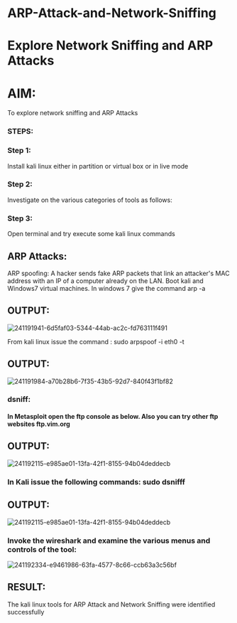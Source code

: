# ARP-Attack-and-Network-Sniffing
# Explore Network Sniffing and ARP Attacks

# AIM:

To explore network sniffing and ARP Attacks

### STEPS:

### Step 1:

Install kali linux either in partition or virtual box or in live mode

### Step 2:

Investigate on the various categories of tools as follows:


### Step 3:
Open terminal and try execute some kali linux commands

## ARP Attacks:  
ARP spoofing: A hacker sends fake ARP packets that link an attacker's MAC address with an IP of a computer already on the LAN. 
Boot kali and Windows7 virtual machines.
In windows 7 give the command arp -a
## OUTPUT:

![241191941-6d5faf03-5344-44ab-ac2c-fd763111f491](https://github.com/Yogeshvar005/ARP-Attack-and-Network-Sniffing/assets/113497367/2126c09a-4a85-41e0-826a-cbb3b87964b9)

From kali linux issue the command :
sudo arpspoof -i eth0 -t <target system> <gateway>
## OUTPUT:

![241191984-a70b28b6-7f35-43b5-92d7-840f43f1bf82](https://github.com/Yogeshvar005/ARP-Attack-and-Network-Sniffing/assets/113497367/61253e4a-2dd8-41a2-a8a1-caeea1b3b1c7)

### dsniff:






#### In Metasploit open the ftp console as below. Also you can try other ftp websites ftp.vim.org
## OUTPUT:



![241192115-e985ae01-13fa-42f1-8155-94b04deddecb](https://github.com/Yogeshvar005/ARP-Attack-and-Network-Sniffing/assets/113497367/79ab5047-07f1-4d6a-a5f4-d5b4f503a54b)

### In Kali issue the following commands: sudo dsnifff
## OUTPUT:

![241192115-e985ae01-13fa-42f1-8155-94b04deddecb](https://github.com/Yogeshvar005/ARP-Attack-and-Network-Sniffing/assets/113497367/3472bd7e-2fc7-4e86-a6ef-d341c0476926)


### Invoke the wireshark and examine the various menus  and controls of the tool:

![241192334-e9461986-63fa-4577-8c66-ccb63a3c56bf](https://github.com/Yogeshvar005/ARP-Attack-and-Network-Sniffing/assets/113497367/fd045287-3301-40e7-a939-39ea37d0d0c4)

## RESULT:
The kali linux tools for ARP Attack and Network Sniffing were identified successfully
